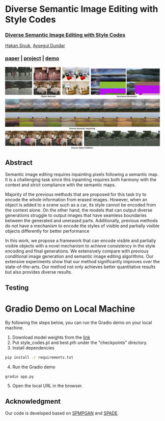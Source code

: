 # Diverse Semantic Image Editing with Style Codes

### [Diverse Semantic Image Editing with Style Codes](https://arxiv.org/abs/2309.13975)
[Hakan Sivuk](https://www.linkedin.com/in/hakan-sivük-921462179/), [Aysegul Dundar](http://www.cs.bilkent.edu.tr/~adundar/)<br>

### [paper](https://arxiv.org/abs/2309.13975) | [project](https://www.cs.bilkent.edu.tr/~adundar/projects/DivSem/) |  [demo](https://huggingface.co/spaces/hakansivuk/DiverseSemanticImageEditing)

<img src='figures/teaser.png' width=800>

## Abstract
Semantic image editing requires inpainting pixels following a semantic map. It is a challenging task since this inpainting requires both harmony with the context and strict compliance with the semantic maps.

Majority of the previous methods that are proposed for this task try to encode the whole information from erased images. However, when an object is added to a scene such as a car, its style cannot be encoded from the context alone. On the other hand, the models that can output diverse generations struggle to output images that have seamless boundaries between the generated and unerased parts. Additionally, previous methods do not have a mechanism to encode the styles of visible and partially visible objects differently for better performance

In this work, we propose a framework that can encode visible and partially visible objects with a novel mechanism to achieve consistency in the style encoding and final generations. We extensively compare with previous conditional image generation and semantic image editing algorithms. Our extensive experiments show that our method significantly improves over the state-of-the-arts. Our method not only achieves better quantitative results but also provides diverse results.

## Testing

# Gradio Demo on Local Machine
By following the steps below, you can run the Gradio demo on your local machine.

1. Download model weights from the [link](https://drive.google.com/drive/folders/1aB1rkcAWwR2bw0BGac41a2BWg2W8PSiB?usp=share_link)
2. Put style_codes.pt and best.pth under the "checkpoints" directory.
3. Install dependencies 
```bash
pip install -r requirements.txt
```
4. Run the Gradio demo
```bash
gradio app.py
```
5. Open the local URL in the browser.

## Acknowledgment
Our code is developed based on [SPMPGAN](https://github.com/WuyangLuo/SPMPGAN/tree/main) and [SPADE](https://github.com/NVlabs/SPADE).
